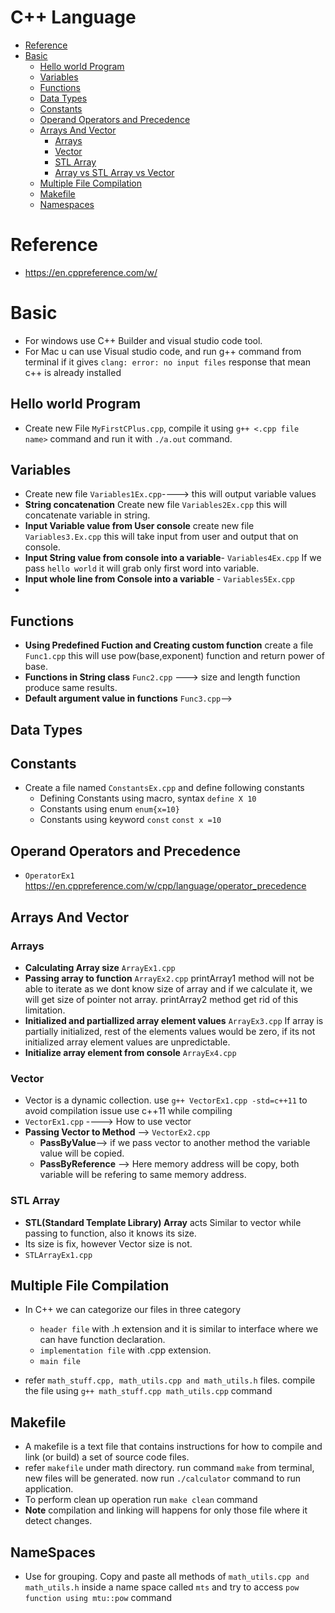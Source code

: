 # C++ Language
- [Reference](#reference)
- [Basic](#Basic)
   - [Hello world Program](#Hello-world-program)
   - [Variables](#variables)
   - [Functions](#functions)
   - [Data Types](#data-types)
   - [Constants](#constants)
   - [Operand Operators and Precedence](#operand-operators-and-precedence)
   - [Arrays And Vector](#arrays-and-vector)
     - [Arrays](#arrays)
     - [Vector](#vector)
     - [STL Array](#stl-array)
     - [Array vs STL Array vs Vector](#array-vs-stl-array-vs-vector)
   - [Multiple File Compilation](#multiple-file-compilation)
   - [Makefile](#makefile)
   - [Namespaces](#namespaces)
# Reference
- https://en.cppreference.com/w/
# Basic
- For windows use C++ Builder and visual studio code tool.
- For Mac u can use Visual studio code, and run g++ command from terminal if it gives ```clang: error: no input files``` response that mean c++ is already installed
## Hello world Program
- Create new File ```MyFirstCPlus.cpp```, compile it using ```g++ <.cpp file name>``` command and run it with ```./a.out``` command.
## Variables
- Create new file ```Variables1Ex.cpp```----> this will output variable values
- **String concatenation** Create new file ```Variables2Ex.cpp``` this will concatenate variable in string.
- **Input Variable value from User console** create new file ```Variables3.Ex.cpp``` this will take input from user and output that on console.
- **Input String value from console into a variable**- ```Variables4Ex.cpp``` If we pass ```hello world``` it will grab only first word into variable.
- **Input whole line from Console into a variable** - ```Variables5Ex.cpp```
- 

## Functions
- **Using Predefined Fuction and Creating custom function** create a file ```Func1.cpp``` this will use pow(base,exponent) function and return power of base.
- **Functions in String class** ```Func2.cpp``` ---> size and length function produce same results.
- **Default argument value in functions** ```Func3.cpp```-->
## Data Types
## Constants
- Create a file named ```ConstantsEx.cpp``` and define following constants
   - Defining Constants using macro, syntax ```define X 10```
   - Constants using enum ```enum{x=10}```
   - Constants using keyword ```const``` ```const x =10```

## Operand Operators and Precedence
- ```OperatorEx1``` https://en.cppreference.com/w/cpp/language/operator_precedence
## Arrays And Vector
  ### Arrays
   - **Calculating Array size** ```ArrayEx1.cpp```
   - **Passing array to function** ```ArrayEx2.cpp``` printArray1 method will not be able to iterate as we dont know size of array and if we calculate 
     it, we will get size of pointer not array. printArray2 method get rid of this limitation.
   - **Initialized and partiallized array element values** ```ArrayEx3.cpp``` If array is partially initialized, rest of the elements values would be 
      zero, if its not initialized array element values are unpredictable.
   - **Initialize array element from console** ```ArrayEx4.cpp```

### Vector 
- Vector is a dynamic collection. use ```g++ VectorEx1.cpp -std=c++11``` to avoid compilation issue use c++11 while compiling
- ```VectorEx1.cpp``` ----> How to use vector
- **Passing Vector to Method** --> ```VectorEx2.cpp```
   - **PassByValue**--> if we pass vector to another method the variable value will be copied.
   - **PassByReference** --> Here memory address will be copy, both variable will be refering to same memory address.
 
### STL Array 
  - **STL(Standard Template Library) Array** acts Similar to vector while passing to function, also it knows its size.
  - Its size is fix, however Vector size is not.
  -  ```STLArrayEx1.cpp``` 
## Multiple File Compilation
- In C++ we can categorize our files in three category
   - ```header file``` with .h extension and it is similar to interface where we can have function declaration.
   - ```implementation file``` with .cpp extension.
   - ```main file```

-  refer ```math_stuff.cpp, math_utils.cpp and math_utils.h``` files. compile the file using ```g++ math_stuff.cpp math_utils.cpp``` command

  ## Makefile
  - A makefile is a text file that contains instructions for how to compile and link (or build) a set of source code files.
  - refer ```makefile``` under math directory. run command ```make``` from terminal, new files will be generated. now run ```./calculator``` command to run application.
  - To perform clean up operation run ```make clean``` command
  - **Note** compilation and linking will happens for only those file where it detect changes.
## NameSpaces
- Use for grouping. Copy and paste all methods of ```math_utils.cpp and math_utils.h``` inside a name space called ```mts``` and try to access ```pow function using mtu::pow``` command
